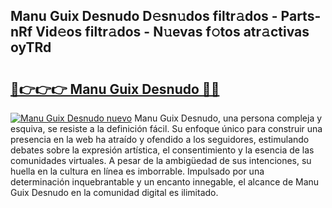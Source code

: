 ## Manu Guix Desnudo D𝚎sn𝚞dos filtr𝚊dos - Parts-nRf Vid𝚎os filtr𝚊dos - N𝚞evas f𝚘tos atr𝚊ctivas oyTRd

# <h2><a href="http://mb6qro.tromn.icu/?c=Manu+Guix+Desnudo">🔗👉👉👉 Manu Guix Desnudo 🔗🔗</a></h2>

[![Manu Guix Desnudo nuevo](https://i.imgur.com/pEAQMta.gif)](http://mb6qro.tromn.icu/?c=Manu+Guix+Desnudo)
Manu Guix Desnudo, una persona compleja y esquiva, se resiste a la definición fácil. Su enfoque único para construir una presencia en la web ha atraído y ofendido a los seguidores, estimulando debates sobre la expresión artística, el consentimiento y la esencia de las comunidades virtuales. A pesar de la ambigüedad de sus intenciones, su huella en la cultura en línea es imborrable. Impulsado por una determinación inquebrantable y un encanto innegable, el alcance de Manu Guix Desnudo en la comunidad digital es ilimitado.

